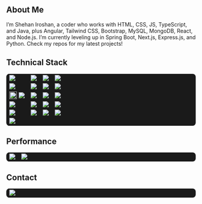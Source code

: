 

<h2>About Me</h2>
<p>I’m Shehan Iroshan, a coder who works with HTML, CSS, JS, TypeScript, and Java, plus Angular, Tailwind CSS, Bootstrap, MySQL, MongoDB, React, and Node.js. I’m currently leveling up in Spring Boot, Next.js, Express.js, and Python. Check my repos for my latest projects!</p>



<h2>Technical Stack</h2>
<table align="center" border="0" cellpadding="10" cellspacing="0" style="background: #1a1a1a; border-radius: 8px;">
  <tr>
    <td><img src="https://img.shields.io/badge/HTML5-000000?style=flat-square&logo=html5&logoColor=00FF00" /></td>
    <td><img src="https://img.shields.io/badge/CSS3-000000?style=flat-square&logo=css3&logoColor=00FF00" /></td>
    <td><img src="https://img.shields.io/badge/JavaScript-000000?style=flat-square&logo=javascript&logoColor=00FF00" /></td>
    <td><img src="https://img.shields.io/badge/TypeScript-000000?style=flat-square&logo=typescript&logoColor=00FF00" /></td>
  </tr>
  <tr>
    <td><img src="https://img.shields.io/badge/React-000000?style=flat-square&logo=react&logoColor=00FF00" /></td>
    <td><img src="https://img.shields.io/badge/Next.js-000000?style=flat-square&logo=next.js&logoColor=00FF00" /></td>
    <td><img src="https://img.shields.io/badge/Angular-000000?style=flat-square&logo=angular&logoColor=00FF00" /></td>
    <td><img src="https://img.shields.io/badge/Tailwind_CSS-000000?style=flat-square&logo=tailwind-css&logoColor=00FF00" /></td>
  </tr>
  <tr>
<td style="display: flex; align-items: center; gap: 5px; background: #1a1a1a; ">
    <img src="https://img.icons8.com/?size=100&id=38294&format=png&color=40C057" alt="" style="width: 20px;">
    <img src="https://img.shields.io/badge/Java-000000?style=flat-square&logo=java&logoColor=00FF00" /></td>
    <td><img src="https://img.shields.io/badge/Spring_Boot-000000?style=flat-square&logo=spring-boot&logoColor=00FF00" /></td>
    <td><img src="https://img.shields.io/badge/Node.js-000000?style=flat-square&logo=node.js&logoColor=00FF00" /></td>
    <td><img src="https://img.shields.io/badge/Express.js-000000?style=flat-square&logo=express&logoColor=00FF00" /></td>
  </tr>
  <tr>
    <td><img src="https://img.shields.io/badge/MySQL-000000?style=flat-square&logo=mysql&logoColor=00FF00" /></td>
    <td><img src="https://img.shields.io/badge/MongoDB-000000?style=flat-square&logo=mongodb&logoColor=00FF00" /></td>
    <td><img src="https://img.shields.io/badge/Python-000000?style=flat-square&logo=python&logoColor=00FF00" /></td>
    <td><img src="https://img.shields.io/badge/Bootstrap-000000?style=flat-square&logo=bootstrap&logoColor=00FF00" /></td>
  </tr>
  <tr>
    <td><img src="https://img.shields.io/badge/Git-000000?style=flat-square&logo=git&logoColor=00FF00" /></td>
    <td><img src="https://img.shields.io/badge/GitHub-000000?style=flat-square&logo=github&logoColor=00FF00" /></td>
    <td><img src="https://img.shields.io/badge/VS_Code-000000?style=flat-square&logo=visual-studio-code&logoColor=00FF00" /></td>
    <td><img src="https://img.shields.io/badge/IntelliJ-000000?style=flat-square&logo=intellij-idea&logoColor=00FF00" /></td>
  </tr>
  <tr>
    <td><img src="https://img.shields.io/badge/PyCharm-000000?style=flat-square&logo=pycharm&logoColor=00FF00" /></td>
  </tr>
</table>


<h2>Performance</h2>
<p align="center">
  <table border="0" cellpadding="15" cellspacing="0" style="background: #1a1a1a; border-radius: 8px;">
    <tr>
      <td>
        <img src="https://github-readme-stats.vercel.app/api?username=shehaniroshana&show_icons=true&theme=radical&hide_border=true&icon_color=00FF00&title_color=00FF00&text_color=00FF00&bg_color=000000" />
      </td>
      <td>
        <img src="https://github-readme-streak-stats.herokuapp.com/?user=shehaniroshana&theme=radical&hide_border=true&stroke=00FF00&background=000000&ring=00FF00&fire=00FF00&currStreakLabel=00FF00" />
      </td>
    </tr>
  </table>
</p>

<h2>Contact</h2>
<p align="center">
  <table border="0" cellpadding="8" cellspacing="0" style="background: #1a1a1a; border-radius: 8px;">
    <tr>      
      <td>
        <a href="mailto:shehanshehaniroshan@gmail.com">
          <img src="https://img.shields.io/badge/Email-000000?style=flat-square&logo=gmail&logoColor=00FF00" />
        </a>
      </td>
    </tr>
  </table>
</p>
